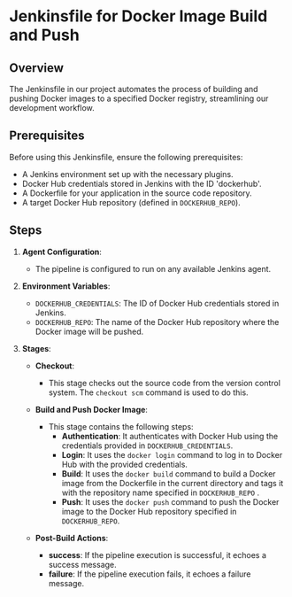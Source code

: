# Jenkinsfile for Docker Image Build and Push

## Overview

The Jenkinsfile in our project automates the process of building and pushing Docker images to a specified Docker registry, streamlining our development workflow.

## Prerequisites

Before using this Jenkinsfile, ensure the following prerequisites:

- A Jenkins environment set up with the necessary plugins.
- Docker Hub credentials stored in Jenkins with the ID 'dockerhub'.
- A Dockerfile for your application in the source code repository.
- A target Docker Hub repository (defined in `DOCKERHUB_REPO`).

## Steps

1. **Agent Configuration**:

   - The pipeline is configured to run on any available Jenkins agent.

2. **Environment Variables**:

   - `DOCKERHUB_CREDENTIALS`: The ID of Docker Hub credentials stored in Jenkins.
   - `DOCKERHUB_REPO`: The name of the Docker Hub repository where the Docker image will be pushed.

3. **Stages**:

   - **Checkout**:

     - This stage checks out the source code from the version control system. The `checkout scm` command is used to do this.

   - **Build and Push Docker Image**:

     - This stage contains the following steps:
       - **Authentication**: It authenticates with Docker Hub using the credentials provided in `DOCKERHUB_CREDENTIALS`.
       - **Login**: It uses the `docker login` command to log in to Docker Hub with the provided credentials.
       - **Build**: It uses the `docker build` command to build a Docker image from the Dockerfile in the current directory and tags it with the repository name specified in `DOCKERHUB_REPO` .
       - **Push**: It uses the `docker push` command to push the Docker image to the Docker Hub repository specified in `DOCKERHUB_REPO`.

   - **Post-Build Actions**:
     - **success**: If the pipeline execution is successful, it echoes a success message.
     - **failure**: If the pipeline execution fails, it echoes a failure message.
